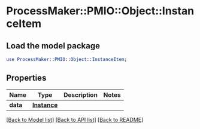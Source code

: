 # ProcessMaker::PMIO::Object::InstanceItem

## Load the model package
```perl
use ProcessMaker::PMIO::Object::InstanceItem;
```

## Properties
Name | Type | Description | Notes
------------ | ------------- | ------------- | -------------
**data** | [**Instance**](Instance.md) |  | 

[[Back to Model list]](../README.md#documentation-for-models) [[Back to API list]](../README.md#documentation-for-api-endpoints) [[Back to README]](../README.md)



